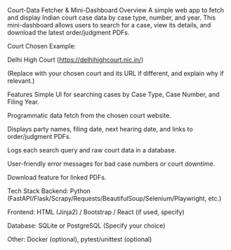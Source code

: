 Court-Data Fetcher & Mini-Dashboard
Overview
A simple web app to fetch and display Indian court case data by case type, number, and year. This mini-dashboard allows users to search for a case, view its details, and download the latest order/judgment PDFs.

Court Chosen
Example:

Delhi High Court (https://delhihighcourt.nic.in/)

(Replace with your chosen court and its URL if different, and explain why if relevant.)

Features
Simple UI for searching cases by Case Type, Case Number, and Filing Year.

Programmatic data fetch from the chosen court website.

Displays party names, filing date, next hearing date, and links to order/judgment PDFs.

Logs each search query and raw court data in a database.

User-friendly error messages for bad case numbers or court downtime.

Download feature for linked PDFs.

Tech Stack
Backend: Python (FastAPI/Flask/Scrapy/Requests/BeautifulSoup/Selenium/Playwright, etc.)

Frontend: HTML (Jinja2) / Bootstrap / React (if used, specify)

Database: SQLite or PostgreSQL (Specify your choice)

Other: Docker (optional), pytest/unittest (optional)
